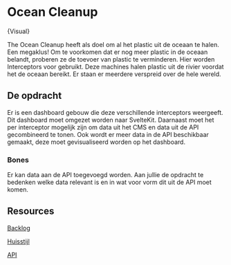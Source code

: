 # Ocean Cleanup

{Visual}

The Ocean Cleanup heeft als doel om al het plastic uit de oceaan te halen. Een megaklus! 
Om te voorkomen dat er nog meer plastic in de oceaan belandt, proberen ze de toevoer van plastic te verminderen. Hier worden Interceptors voor gebruikt. Deze machines halen plastic uit de rivier voordat het de oceaan bereikt. Er staan er meerdere verspreid over de hele wereld.

## De opdracht
Er is een dashboard gebouw die deze verschillende interceptors weergeeft. Dit dashboard moet omgezet worden naar SvelteKit.
Daarnaast moet het per interceptor mogelijk zijn om data uit het CMS en data uit de API gecombineerd te tonen. 
Ook wordt er meer data in de API beschikbaar gemaakt, deze moet gevisualiseerd worden op het dashboard.

### Bones
Er kan data aan de API toegevoegd worden. Aan jullie de opdracht te bedenken welke data relevant is en in wat voor vorm dit uit de API moet komen.

## Resources

[Backlog](https://github.com/orgs/fdnd-agency/projects/18/views/1?layout=board)

[Huisstijl]()  

[API]()  

